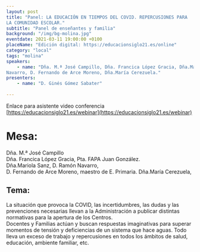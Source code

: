 ```yaml
---
layout: post
title: "Panel: LA EDUCACIÓN EN TIEMPOS DEL COVID. REPERCUSIONES PARA
LA COMUNIDAD ESCOLAR."
subtitle: "Panel de enseñantes y familia"
background: "/img/bg-molina.jpg"
eventdate: 2021-03-11 19:00:00 +0100
placeName: "Edición digital: https://educacionsiglo21.es/online"
category: "local"
tags: "molina"
speakers:
    - name: "Dña. M.ª José Campillo, Dña. Francica López Gracia, Dña.Mariola Sanz, D. Ramón
Navarro, D. Fernando de Arce Moreno, Dña.María Cerezuela."
presenters:
    - name: "D. Ginés Gómez Sabater"
   
---
```

Enlace para asistente video conferencia [https://educacionsiglo21.es/webinar](https://educacionsiglo21.es/webinar)  

# Mesa:  
Dña. M.ª José Campillo  
Dña. Francica López Gracia, Pta. FAPA Juan González.  
Dña.Mariola Sanz, 
D. Ramón Navarro,  
D. Fernando de Arce Moreno, maestro de E. Primaria.
Dña.María Cerezuela, 



## Tema:  

La situación que provoca la COVID, las incertidumbres, las dudas y las prevenciones necesarias
llevan a la Administración a publicar distintas normativas para la apertura de los Centros.  
Docentes y Familias actúan y buscan respuestas imaginativas para superar momentos de tensión y deficiencias de un sistema que hace
aguas. Todo lleva un exceso de trabajo y repercusiones en todos los ámbitos de salud, educación, ambiente
familiar, etc.
